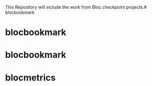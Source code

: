 This Repository will include the work from Bloc checkpoint projects.# blocbookmark
# blocbookmark
# blocbookmark
# blocmetrics

